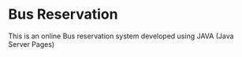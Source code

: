 # Bus Reservation

This is an online Bus reservation system developed using JAVA (Java Server Pages)
